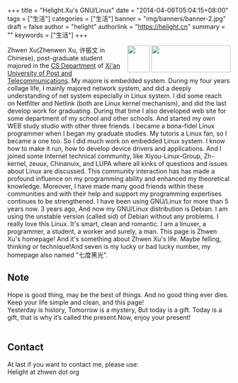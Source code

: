 +++
title = "Helight.Xu's GNU/Linux"
date = "2014-04-06T05:04:15+08:00"
tags = ["生活"]
categories = ["生活"]
banner = "img/banners/banner-2.jpg"
draft = false
author = "helight"
authorlink = "https://helight.cn"
summary = ""
keywords = ["生活"]
+++

<div class="content">
		<div style="float: right; border: 0px">
		<img src="http://www.debian.org/logos/openlogo-nd-50.png" height="61" width="50">
		<img src="http://www.debian.org/Pics/debian.png" height="61" width="179">
		</div>
	Zhwen Xu(Zhenwen Xu, 许振文 in Chinese), post-graduate student majored in the <a href="http://cs.xupt.edu.cn">CS Department</a> of <a href="http://www.xupt.edu.cn">Xi'an  University of Post and Telecommunications</a>. 
	My majore is embedded system.
	During my four years collage life, I mainly majored network system, and did a deeply understanding of net system especially in Linux system. I did some reach on Netfilter and Netlink (both are Linux kernel mechanism),
	 and did the last develop work for graduating. During that time I also developed web site for some department of my school and other schools. And started my own WEB study studio with other three friends.
	I became a bona-fidel Linux programmer when I began my graduate studies. My tutoris a Linux fan, so I became a one too. So I did much work on embedded Linux system. I know how to make it run, 
	how to develop device drivers and applications. And I joined some Internet technical community, like Xiyou-Linux-Group, Zh-kernel, zeuux, Chinanuix, and LUPA where all kinks of questions and issues about Linux are discussed. 
	This community interaction has has made a profound influence on my programming ability and enhanced my theoretical knowledge. Moreover,
	 I have made many good friends within these communities and with their help and support my programming expertises continues to be strengthened. 
	I have been using GNU/Linux for more than 5 years now. 3 years ago, And now my GNU/Linux distribution is Debian. I am using the unstable version (called sid) of Debian without any problems. I really love this Linux. It's smart, clean and romantic.
	I am a linuxer, a programmer, a student, a worker and surely, a man.
	This page is Zhwen Xu's homepage! And it's something about Zhwen Xu's life. Maybe felling, thinking or technique!And seven is my lucky or bad lucky number, my homepage also named "七度黑光". 
	<h2>Note</h2>Hope is good thing, may be the best of things. And no good thing ever dies.<br>Keep your life simple and clean, and this page!<br>
	Yesterday is history, Tomorrow is a mystery, But today is a gift. Today is a gift, that is why it’s called the present.Now, enjoy your present!<br> <br><h2>Contact</h2>At last if you want to contact me, please use:<br>Helight at zhwen dot org 
	</div>